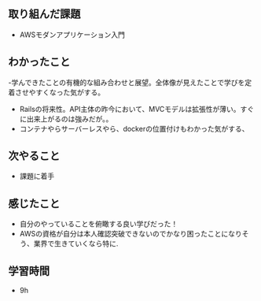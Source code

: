 ## 取り組んだ課題
- AWSモダンアプリケーション入門

## わかったこと
-学んできたことの有機的な組み合わせと展望。全体像が見えたことで学びを定着させやすくなった気がする。
- Railsの将来性。API主体の昨今において、MVCモデルは拡張性が薄い。すぐに出来上がるのは強みだが。。
- コンテナやらサーバーレスやら、dockerの位置付けもわかった気がする、

## 次やること
- 課題に着手

## 感じたこと
- 自分のやっていることを俯瞰する良い学びだった！
- AWSの資格が自分は本人確認突破できないのでかなり困ったことになりそう、業界で生きていくなら特に.

## 学習時間
- 9h
